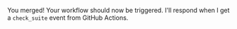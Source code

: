 You merged! Your workflow should now be triggered. I'll respond when I get a `check_suite` event from GitHub Actions.